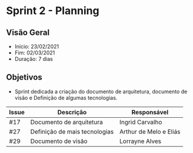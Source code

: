 # Sprint 2 - Planning

## Visão Geral
* Início: 23/02/2021
* Fim: 02/03/2021
* Duração: 7 dias

## Objetivos
* Sprint dedicada a criação do documento de arquitetura, documento de visão e Definição de algumas tecnologias.

Issue | Descrição | Responsável
---|---|---
#17 | Documento de arquitetura | Ingrid Carvalho
#27 | Definição de mais tecnologias | Arthur de Melo e Eliás
#29 | Documento de visão | Lorrayne Alves